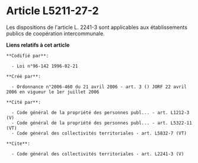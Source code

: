 # Article L5211-27-2

Les dispositions de l'article L. 2241-3 sont applicables aux établissements publics de coopération intercommunale.

**Liens relatifs à cet article**

	**Codifié par**:

	  - Loi n°96-142 1996-02-21

	**Créé par**:

	  - Ordonnance n°2006-460 du 21 avril 2006 - art. 3 () JORF 22 avril 2006 en vigueur le 1er juillet 2006

	**Cité par**:

	  - Code général de la propriété des personnes publ... - art. L1212-3 (V)
	  - Code général de la propriété des personnes publ... - art. L5322-11 (VT)
	  - Code général des collectivités territoriales - art. L5832-7 (VT)

	**Cite**:

	  - Code général des collectivités territoriales - art. L2241-3 (V)
